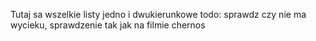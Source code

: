 Tutaj sa wszelkie listy jedno i dwukierunkowe
todo: sprawdz czy nie ma wycieku, sprawdzenie tak jak na filmie chernos
